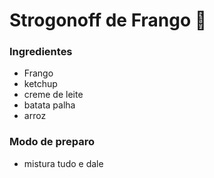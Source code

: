 # Strogonoff de Frango :chicken:

### Ingredientes

* Frango
* ketchup
* creme de leite
* batata palha
* arroz

### Modo de preparo

* mistura tudo e dale